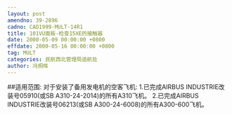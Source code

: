 ```yaml
---
layout: post
amendno: 39-2896
cadno: CAD1999-MULT-14R1
title: 101VU面板-检查15XE的接触器
date: 2000-05-09 00:00:00 +0800
effdate: 2000-05-16 00:00:00 +0800
tag: MULT
categories: 民航西北管理局适航处
author: 冯炯晖
---
```


##适用范围:
对于安装了备用发电机的空客飞机:
1.已完成AIRBUS INDUSTRIE改装号05910(或SB A310-24-2014)的所有A310飞机。
2.已完成AIRBUS INDUSTRIE改装号06213(或SB A300-24-6008)的所有A300-600飞机。

